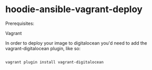 # hoodie-ansible-vagrant-deploy

Prerequisites:

Vagrant


In order to deploy your image to digitalocean you'd need to add the
vagrant-digitalocean plugin, like so:

```bash

vagrant plugin install vagrant-digitalocean

```

